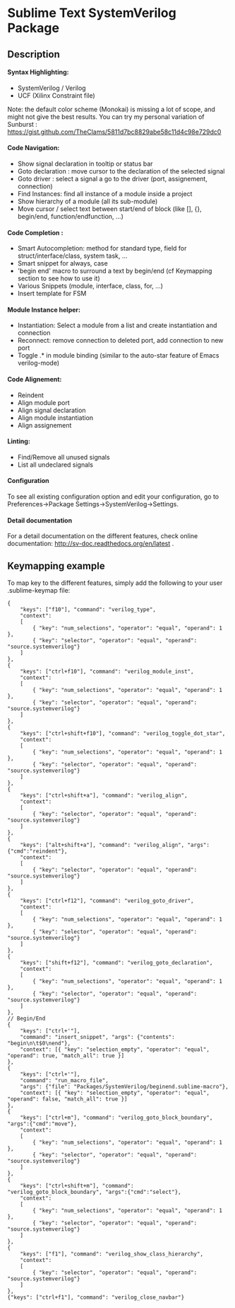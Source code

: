 Sublime Text SystemVerilog Package
==================================


Description
-----------

#### Syntax Highlighting:
 * SystemVerilog / Verilog
 * UCF (Xilinx Constraint file)

Note: the default color scheme (Monokai) is missing a lot of scope, and might not give the best results.
You can try my personal variation of Sunburst : https://gist.github.com/TheClams/5811d7bc8829abe58c11d4c98e729dc0

#### Code Navigation:

 * Show signal declaration in tooltip or status bar
 * Goto declaration : move cursor to the declaration of the selected signal
 * Goto driver : select a signal a go to the driver (port, assignement, connection)
 * Find Instances: find all instance of a module inside a project
 * Show hierarchy of a module (all its sub-module)
 * Move cursor / select text between start/end of block (like [], {}, begin/end, function/endfunction, ...)

#### Code Completion :

 * Smart Autocompletion: method for standard type,  field for struct/interface/class, system task, ...
 * Smart snippet for always, case
 * 'begin end' macro to surround a text by begin/end (cf Keymapping section to see how to use it)
 * Various Snippets (module, interface, class, for, ...)
 * Insert template for FSM

#### Module Instance helper:

 * Instantiation: Select a module from a list and create instantiation and connection
 * Reconnect: remove connection to deleted port, add connection to new port
 * Toggle .* in module binding (similar to the auto-star feature of Emacs verilog-mode)

#### Code Alignement:

 * Reindent
 * Align module port
 * Align signal declaration
 * Align module instantiation
 * Align assignement

#### Linting:
 * Find/Remove all unused signals
 * List all undeclared signals

#### Configuration
To see all existing configuration option and edit your configuration, go to Preferences->Package Settings->SystemVerilog->Settings.


#### Detail documentation
For a detail documentation on the different features, check online documentation: http://sv-doc.readthedocs.org/en/latest .



Keymapping example
------------------

To map key to the different features, simply add the following to your user .sublime-keymap file:

	{
		"keys": ["f10"], "command": "verilog_type",
		"context":
		[
			{ "key": "num_selections", "operator": "equal", "operand": 1 },
			{ "key": "selector", "operator": "equal", "operand": "source.systemverilog"}
		]
	},
	{
		"keys": ["ctrl+f10"], "command": "verilog_module_inst",
		"context":
		[
			{ "key": "num_selections", "operator": "equal", "operand": 1 },
			{ "key": "selector", "operator": "equal", "operand": "source.systemverilog"}
		]
	},
	{
		"keys": ["ctrl+shift+f10"], "command": "verilog_toggle_dot_star",
		"context":
		[
			{ "key": "num_selections", "operator": "equal", "operand": 1 },
			{ "key": "selector", "operator": "equal", "operand": "source.systemverilog"}
		]
	},
	{
		"keys": ["ctrl+shift+a"], "command": "verilog_align",
		"context":
		[
			{ "key": "selector", "operator": "equal", "operand": "source.systemverilog"}
		]
	},
	{
		"keys": ["alt+shift+a"], "command": "verilog_align", "args":{"cmd":"reindent"},
		"context":
		[
			{ "key": "selector", "operator": "equal", "operand": "source.systemverilog"}
		]
	},
	{
		"keys": ["ctrl+f12"], "command": "verilog_goto_driver",
		"context":
		[
			{ "key": "num_selections", "operator": "equal", "operand": 1 },
			{ "key": "selector", "operator": "equal", "operand": "source.systemverilog"}
		]
	},
	{
		"keys": ["shift+f12"], "command": "verilog_goto_declaration",
		"context":
		[
			{ "key": "num_selections", "operator": "equal", "operand": 1 },
			{ "key": "selector", "operator": "equal", "operand": "source.systemverilog"}
		]
	},
	// Begin/End
	{
		"keys": ["ctrl+'"],
		"command": "insert_snippet", "args": {"contents": "begin\n\t$0\nend"},
		"context": [{ "key": "selection_empty", "operator": "equal", "operand": true, "match_all": true }]
	},
	{
		"keys": ["ctrl+'"],
		"command": "run_macro_file",
		"args": {"file": "Packages/SystemVerilog/beginend.sublime-macro"},
		"context": [{ "key": "selection_empty", "operator": "equal", "operand": false, "match_all": true }]
	},
	{
		"keys": ["ctrl+m"], "command": "verilog_goto_block_boundary", "args":{"cmd":"move"},
		"context":
		[
			{ "key": "num_selections", "operator": "equal", "operand": 1 },
			{ "key": "selector", "operator": "equal", "operand": "source.systemverilog"}
		]
	},
	{
		"keys": ["ctrl+shift+m"], "command": "verilog_goto_block_boundary", "args":{"cmd":"select"},
		"context":
		[
			{ "key": "num_selections", "operator": "equal", "operand": 1 },
			{ "key": "selector", "operator": "equal", "operand": "source.systemverilog"}
		]
	},
	{
		"keys": ["f1"], "command": "verilog_show_class_hierarchy",
		"context":
		[
			{ "key": "selector", "operator": "equal", "operand": "source.systemverilog"}
		]
	},
	{"keys": ["ctrl+f1"], "command": "verilog_close_navbar"}

